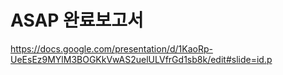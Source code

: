 # ASAP 완료보고서
https://docs.google.com/presentation/d/1KaoRp-UeEsEz9MYlM3BOGKkVwAS2uelULVfrGd1sb8k/edit#slide=id.p
